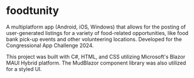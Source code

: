 # foodtunity
A multiplatform app (Android, iOS, Windows) that allows for the posting of user-generated listings for a variety of food-related opportunities, like food bank pick-up events and other volunteering locations. Developed for the Congressional App Challenge 2024.

This project was built with C#, HTML, and CSS utilizing Microsoft's Blazor MAUI Hybrid platform. The MudBlazor component library was also utilized for a styled UI. 

